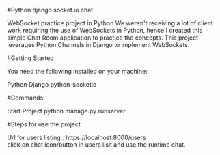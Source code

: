 #Python django socket.io chat

WebSocket practice project in Python
We weren't receiving a lot of client work requiring the use of WebSockets in Python, hence I created this simple Chat Room application to practice the concepts. This project leverages Python Channels in Django to implement WebSockets.

#Getting Started

You need the following installed on your machine:

Python
Django
python-socketio


#Commands

Start Project 
python manage.py runserver

#Steps for use the project

Url for users listing : https://localhost:8000/users  
click on chat icon/button in users lisit and use the runtime chat.
 
